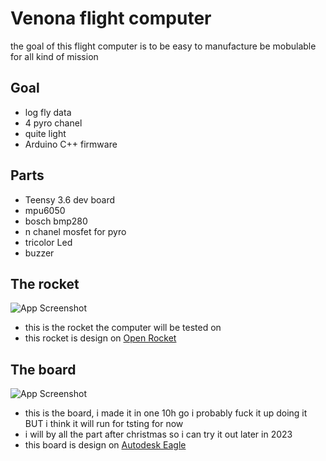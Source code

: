 # Venona flight computer
the goal of this flight computer is to be easy to manufacture be mobulable for all kind of mission 

## Goal

- log fly data
- 4 pyro chanel
- quite light
- Arduino C++ firmware

## Parts
- Teensy 3.6 dev board
- mpu6050
- bosch bmp280
- n chanel mosfet for pyro
- tricolor Led
- buzzer

## The rocket

![App Screenshot](https://cdn.discordapp.com/attachments/936282025588064273/1051940479257804910/Capture_decran_2022-12-12_201503.png)

- this is the rocket the computer will be tested on 
- this rocket is design on [Open Rocket](https://openrocket.info/)

## The board

![App Screenshot](https://i.ibb.co/tp0zj7c/Venona-V1-0-0.png)

- this is the board, i made it in one 10h go i probably fuck it up doing it BUT i think it will run for tsting for now
- i will by all the part after christmas so i can try it out later in 2023
- this board is design on [Autodesk Eagle]([https://openrocket.info/](http://eagle.autodesk.com/))





